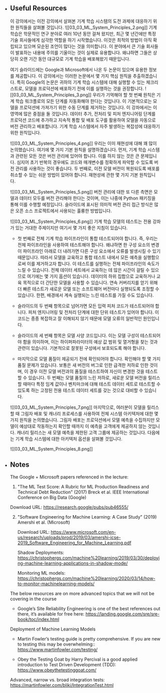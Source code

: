 - ## Useful Resources
	이 강의에서는 이전 강의에서 살펴본 기계 학습 시스템의 도전 과제에 대응하기 위한 원칙들을 살펴볼 것입니다.
	![[03_03_ML_System_Principles_2.png]]
	기계 학습은 학문적인 연구 분야로 여러 10년 동안 걸쳐 왔지만, 최근 몇 년간에만 특정 기술 회사들에게 심각한 역할을 하기 시작했습니다. 이것은 최적의 방법이 아직 확립되고 있으며 모순된 조언이 많다는 것을 의미합니다. 이 분야에서 큰 기술 회사들이 발표하는 내용에 주의를 기울이는 것이 실제로 유용합니다. 왜냐하면 그들은 상당히 오랜 기간 동안 대규모로 기계 학습을 배포해왔기 때문입니다.
	
	여기 슬라이드에는 Google과 Microsoft에서 나온 두 논문이 있으며 유용한 정보를 제공합니다. 이 강의에서는 이러한 논문에서 몇 가지 핵심 원칙을 추출하겠습니다. 특히 Google의 논문은 귀하의 기계 학습 시스템에 대해 실행할 수 있는 체크리스트로, 모델을 프로덕션에 배포하기 전에 이를 실행하는 것을 권장합니다.
	![[03_03_ML_System_Principles_3.png]]
	우리가 기억해야 할 첫 번째 원칙은 기계 학습 워크플로의 모든 단계를 자동화해야 한다는 것입니다. 이 기본적으로는 모델을 프로덕션에 가져가기 위한 수동 단계를 제거하는 것입니다. 이 강좌에서는 이 영역에 많은 중점을 둘 것입니다. 데이터 추가, 전처리 및 피처 엔지니어링 단계를 프로덕션 코드에 추가하고 지속적 통합 및 배포 도구를 활용하여 모델을 자동으로 버전 관리하고 배포합니다. 기계 학습 시스템에서 자주 발생하는 복잡성에 대응하기 위한 원칙입니다.
	
	![[03_03_ML_System_Principles_4.png]]
	우리는 이미 재현성에 대해 꽤 많이 논의했습니다. 여기에 몇 가지 기본 원칙을 설명하겠습니다. 먼저, 기계 학습 시스템과 관련된 모든 것은 버전 관리에 있어야 합니다. 이를 하지 않는 것은 큰 문제입니다. 심지어 초기 반복의 경우에도 코드와 매개변수를 정확하게 파악할 수 있도록 버전 관리를 사용하는 것이 좋습니다. 두 번째로, 이전 모델 버전이 복원되도록 배포를 취소할 수 있는 쉬운 방법이 있어야 합니다. 재현성에 관한 몇 가지 기본 원칙입니다.
	
	![[03_03_ML_System_Principles_5.png]]
	버전 관리에 대한 또 다른 측면은 모델과 데이터 모두를 버전 관리해야 한다는 것이며, 이는 나중에 Python 패키징을 통해 이를 수행할 예정입니다. 슬라이드에 표시된 의미적 버전 관리 접근 방식은 많은 오픈 소스 프로젝트에서 사용되는 훌륭한 방법입니다.
	
	![[03_03_ML_System_Principles_6.png]]
	기계 학습 모델의 테스트는 전용 강좌가 있는 거대한 주제이지만 여기서 몇 가지 좋은 지침이 있습니다. 
	- 첫 번째로 전체 기계 학습 파이프라인이 통합 테스트되어야 합니다. 즉, 우리는 전체 파이프라인을 사용하여 테스트해야 합니다. 왜냐하면 한 구성 요소의 변경이 파이프라인 아래로 더 내려가면 다른 구성 요소에서 오류를 발생시킬 수 있기 때문입니다. 따라서 모델을 교육하고 통합 테스트 내에서 모든 예측을 실행함으로써 이를 제거하고자 합니다. 이 테스트를 실행하는 전체 파이프라인의 속도가 느릴 수 있습니다. 전체 데이터 세트에서 교육하는 데 많은 시간이 걸릴 수 있으므로 여기에는 몇 가지 옵션이 있습니다. 데이터의 하위 집합으로 교육하거나 교육 목적으로 더 간단한 모델을 사용할 수 있습니다. 연속 커버리지를 얻기 위해 더 빠른 테스트가 새로운 모델 또는 소프트웨어 버전마다 실행되도록 조정할 수 있습니다. 한편, 배경에서 계속 실행되는 느린 테스트를 가질 수도 있습니다. 
	  
	- 슬라이드의 두 번째 항목으로 넘어가면 모든 입력 피처 코드가 테스트되어야 합니다. 피처 엔지니어링 및 전처리 단계에 대한 단위 테스트가 있어야 합니다. 이 코드는 종종 복잡하고 잘 이해되지 않기 때문에 모델 오류의 일반적인 원인입니다. 
	  
	- 슬라이드의 세 번째 항목은 모델 사양 코드입니다. 이는 모델 구성이 테스트되어야 함을 의미하며, 이는 하이퍼파라미터의 예상 값 범위 및 열거형을 찾는 것과 관련이 있습니다. 기본적으로 잘못된 구성에서 보호되도록 해야 합니다. 
	  
	- 마지막으로 모델 품질이 제공되기 전에 확인되어야 합니다. 확인해야 할 몇 가지 품질 문제가 있습니다. 보통은 새 버전의 버그로 인한 급격한 저하로 인한 것이며, 이 경우 이전 모델 버전과의 품질을 테스트하여 자신이 변경한 것을 테스트할 수 있습니다. 두 번째는 모델 품질의 느린 저하로, 새로운 모델 버전을 릴리스할 때마다 특정 임계 값이나 벤치마크에 대해 테스트 데이터 세트로 테스트할 수 있도록 하는 고정된 전용 테스트 데이터 세트를 갖는 것으로 대비할 수 있습니다.
	  
	![[03_03_ML_System_Principles_7.png]]
	마지막으로, 여러분이 모델을 릴리스할 때 그림자 배포 및 캐너리 프로세스를 사용하여 전체 시스템 아키텍처에 대한 몇 가지 원칙을 논의했습니다. 그림자 배포는 프로덕션에서 모델 예측을 수집하지만 모델이 예상대로 작동하는지 확인할 때까지 이 예측을 고객에게 제공하지 않는 것입니다. 캐너리 릴리스는 새 모델 예측을 제한된 고객 그룹에 제공하는 것입니다. 다음에는 기계 학습 시스템에 대한 아키텍처 옵션을 살펴볼 것입니다.
	
	![[03_03_ML_System_Principles_8.png]]
	
- ## Notes
	The Google + Microsoft papers referenced in the lecture:
	1. "The ML Test Score: A Rubric for ML Production Readiness and Technical Debt
	Reduction" (2017) Breck et al. IEEE International Conference on Big Data (Google)
	
	Download URL: https://research.google/pubs/pub46555/
	
	2. "Software Engineering for Machine Learning: A Case Study" (2019) Amershi et al.
		(Microsoft)
		
		Download URL:
		https://www.microsoft.com/en-us/research/uploads/prod/2019/03/amershi-icse-2019_Software_Engineering_for_Machine_Learning.pdf
		
		Shadow Deployments:
		https://christophergs.com/machine%20learning/2019/03/30/deploying-machine-learning-applications-in-shadow-mode/
		
		Monitoring ML models:
		https://christophergs.com/machine%20learning/2020/03/14/how-to-monitor-machinelearning-models/
	
	The below resources are on more advanced topics that we will not be covering in the course
	- Google’s Site Reliability Engineering is one of the best references out there, it’s available for free here: 
		https://landing.google.com/sre/sre-book/toc/index.html
		
	Deployment of Machine Learning Models
	- Martin Fowler’s testing guide is pretty comprehensive. 
		If you are new to testing this may be overwhelming:: https://www.martinfowler.com/testing/
		
	- Obey the Testing Goat by Harry Percival is a good applied introduction to Test Driven Development (TDD):
		https://www.obeythetestinggoat.com/
		
	Advanced, narrow vs. broad integration tests:
	https://martinfowler.com/bliki/IntegrationTest.html